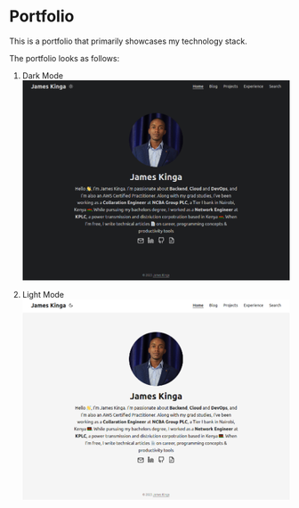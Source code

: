 # Portfolio #

This is a portfolio that primarily showcases my technology stack.

The portfolio looks as follows:
1. Dark Mode
![](static/home/portfolio-home-darkmode.png)

2. Light Mode
![](static/home/portfolio-home-lightmode.png)